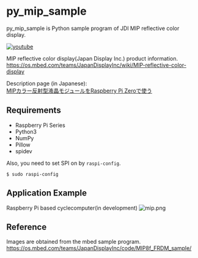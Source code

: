 py_mip_sample
===========

py_mip_sample is Python sample program of JDI MIP reflective color display.

[![youtube](http://img.youtube.com/vi/c4KMGHixH8Y/0.jpg)](http://www.youtube.com/watch?v=c4KMGHixH8Y)

MIP reflective color display(Japan Display Inc.) product information.  
https://os.mbed.com/teams/JapanDisplayInc/wiki/MIP-reflective-color-display

Description page (in Japanese):  
[MIPカラー反射型液晶モジュールをRaspberry Pi Zeroで使う](https://qiita.com/hishi/items/669ce474fcd76bdce1f1)

Requirements
------------

- Raspberry Pi Series
- Python3
- NumPy
- Pillow
- spidev

Also, you need to set SPI on by ``raspi-config``.

    $ sudo raspi-config


Application Example
------------

Raspberry Pi based cyclecomputer(in development)
![mip.png](https://qiita-image-store.s3.ap-northeast-1.amazonaws.com/0/100741/3d7ee1ee-4c27-2e55-cb0a-6a71e228fa4f.png)


Reference
------------

Images are obtained from the mbed sample program.
https://os.mbed.com/teams/JapanDisplayInc/code/MIP8f_FRDM_sample/

